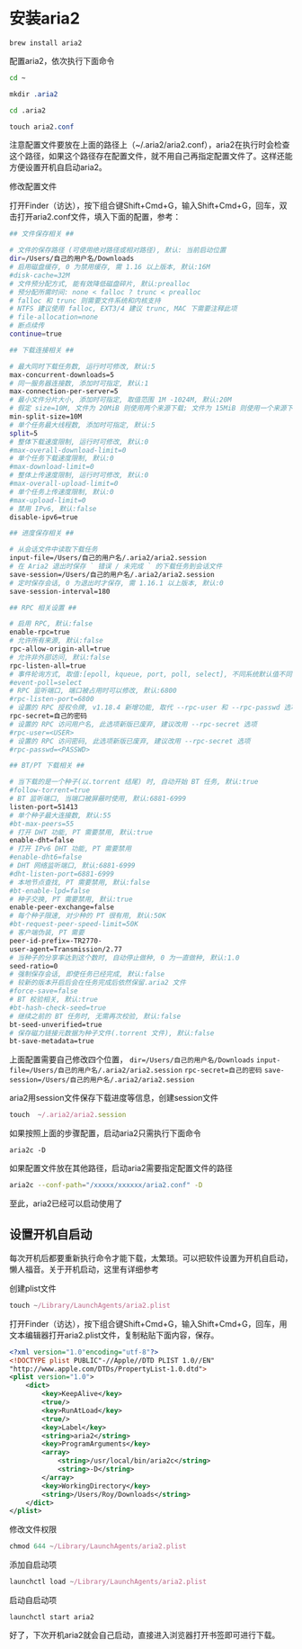# 安装aria2

```undefined
brew install aria2
```

配置aria2，依次执行下面命令

```bash
cd ~
```

```css
mkdir .aria2
```

```bash
cd .aria2
```

```css
touch aria2.conf
```

注意配置文件要放在上面的路径上（~/.aria2/aria2.conf），aria2在执行时会检查这个路径，如果这个路径存在配置文件，就不用自己再指定配置文件了。这样还能方便设置开机自启动aria2。

修改配置文件

打开Finder（访达），按下组合键Shift+Cmd+G，输入Shift+Cmd+G，回车，双击打开aria2.conf文件，填入下面的配置，参考：

```bash
## 文件保存相关 ##

# 文件的保存路径 (可使用绝对路径或相对路径), 默认: 当前启动位置
dir=/Users/自己的用户名/Downloads
# 启用磁盘缓存, 0 为禁用缓存, 需 1.16 以上版本, 默认:16M
#disk-cache=32M
# 文件预分配方式, 能有效降低磁盘碎片, 默认:prealloc
# 预分配所需时间: none < falloc ? trunc < prealloc
# falloc 和 trunc 则需要文件系统和内核支持
# NTFS 建议使用 falloc, EXT3/4 建议 trunc, MAC 下需要注释此项
# file-allocation=none
# 断点续传
continue=true

## 下载连接相关 ##

# 最大同时下载任务数, 运行时可修改, 默认:5
max-concurrent-downloads=5
# 同一服务器连接数, 添加时可指定, 默认:1
max-connection-per-server=5
# 最小文件分片大小, 添加时可指定, 取值范围 1M -1024M, 默认:20M
# 假定 size=10M, 文件为 20MiB 则使用两个来源下载; 文件为 15MiB 则使用一个来源下载
min-split-size=10M
# 单个任务最大线程数, 添加时可指定, 默认:5
split=5
# 整体下载速度限制, 运行时可修改, 默认:0
#max-overall-download-limit=0
# 单个任务下载速度限制, 默认:0
#max-download-limit=0
# 整体上传速度限制, 运行时可修改, 默认:0
#max-overall-upload-limit=0
# 单个任务上传速度限制, 默认:0
#max-upload-limit=0
# 禁用 IPv6, 默认:false
disable-ipv6=true

## 进度保存相关 ##

# 从会话文件中读取下载任务
input-file=/Users/自己的用户名/.aria2/aria2.session
# 在 Aria2 退出时保存 ` 错误 / 未完成 ` 的下载任务到会话文件
save-session=/Users/自己的用户名/.aria2/aria2.session
# 定时保存会话, 0 为退出时才保存, 需 1.16.1 以上版本, 默认:0
save-session-interval=180

## RPC 相关设置 ##

# 启用 RPC, 默认:false
enable-rpc=true
# 允许所有来源, 默认:false
rpc-allow-origin-all=true
# 允许非外部访问, 默认:false
rpc-listen-all=true
# 事件轮询方式, 取值:[epoll, kqueue, port, poll, select], 不同系统默认值不同
#event-poll=select
# RPC 监听端口, 端口被占用时可以修改, 默认:6800
#rpc-listen-port=6800
# 设置的 RPC 授权令牌, v1.18.4 新增功能, 取代 --rpc-user 和 --rpc-passwd 选项
rpc-secret=自己的密码
# 设置的 RPC 访问用户名, 此选项新版已废弃, 建议改用 --rpc-secret 选项
#rpc-user=<USER>
# 设置的 RPC 访问密码, 此选项新版已废弃, 建议改用 --rpc-secret 选项
#rpc-passwd=<PASSWD>

## BT/PT 下载相关 ##

# 当下载的是一个种子(以.torrent 结尾) 时, 自动开始 BT 任务, 默认:true
#follow-torrent=true
# BT 监听端口, 当端口被屏蔽时使用, 默认:6881-6999
listen-port=51413
# 单个种子最大连接数, 默认:55
#bt-max-peers=55
# 打开 DHT 功能, PT 需要禁用, 默认:true
enable-dht=false
# 打开 IPv6 DHT 功能, PT 需要禁用 
#enable-dht6=false
# DHT 网络监听端口, 默认:6881-6999
#dht-listen-port=6881-6999
# 本地节点查找, PT 需要禁用, 默认:false
#bt-enable-lpd=false
# 种子交换, PT 需要禁用, 默认:true
enable-peer-exchange=false
# 每个种子限速, 对少种的 PT 很有用, 默认:50K
#bt-request-peer-speed-limit=50K
# 客户端伪装, PT 需要
peer-id-prefix=-TR2770-
user-agent=Transmission/2.77
# 当种子的分享率达到这个数时, 自动停止做种, 0 为一直做种, 默认:1.0
seed-ratio=0
# 强制保存会话, 即使任务已经完成, 默认:false
# 较新的版本开启后会在任务完成后依然保留.aria2 文件
#force-save=false
# BT 校验相关, 默认:true
#bt-hash-check-seed=true
# 继续之前的 BT 任务时, 无需再次校验, 默认:false
bt-seed-unverified=true
# 保存磁力链接元数据为种子文件(.torrent 文件), 默认:false
bt-save-metadata=true
```

上面配置需要自己修改四个位置，
 `dir=/Users/自己的用户名/Downloads`
 `input-file=/Users/自己的用户名/.aria2/aria2.session`
 `rpc-secret=自己的密码`
 `save-session=/Users/自己的用户名/.aria2/aria2.session`

aria2用session文件保存下载进度等信息，创建session文件

```jsx
touch  ~/.aria2/aria2.session
```

如果按照上面的步骤配置，启动aria2只需执行下面命令

```undefined
aria2c -D
```

如果配置文件放在其他路径，启动aria2需要指定配置文件的路径

```bash
aria2c --conf-path="/xxxxx/xxxxxx/aria2.conf" -D
```

至此，aria2已经可以启动使用了

## 设置开机自启动

每次开机后都要重新执行命令才能下载，太繁琐。可以把软件设置为开机自启动，懒人福音。关于开机启动，这里有详细参考

创建plist文件

```jsx
touch ~/Library/LaunchAgents/aria2.plist
```

打开Finder（访达），按下组合键Shift+Cmd+G，输入Shift+Cmd+G，回车，用文本编辑器打开aria2.plist文件，复制粘贴下面内容，保存。

```xml
<?xml version="1.0"encoding="utf-8"?>
<!DOCTYPE plist PUBLIC"-//Apple//DTD PLIST 1.0//EN"
"http://www.apple.com/DTDs/PropertyList-1.0.dtd">
<plist version="1.0">
    <dict>
        <key>KeepAlive</key>
        <true/>
        <key>RunAtLoad</key>
        <true/>
        <key>Label</key>
        <string>aria2</string>
        <key>ProgramArguments</key>
        <array>
            <string>/usr/local/bin/aria2c</string>
            <string>-D</string>
        </array>
        <key>WorkingDirectory</key>
        <string>/Users/Roy/Downloads</string>
    </dict>
</plist>
```

修改文件权限

```jsx
chmod 644 ~/Library/LaunchAgents/aria2.plist
```

添加自启动项

```jsx
launchctl load ~/Library/LaunchAgents/aria2.plist
```

启动自启动项

```undefined
launchctl start aria2
```

好了，下次开机aria2就会自己启动，直接进入浏览器打开书签即可进行下载。

